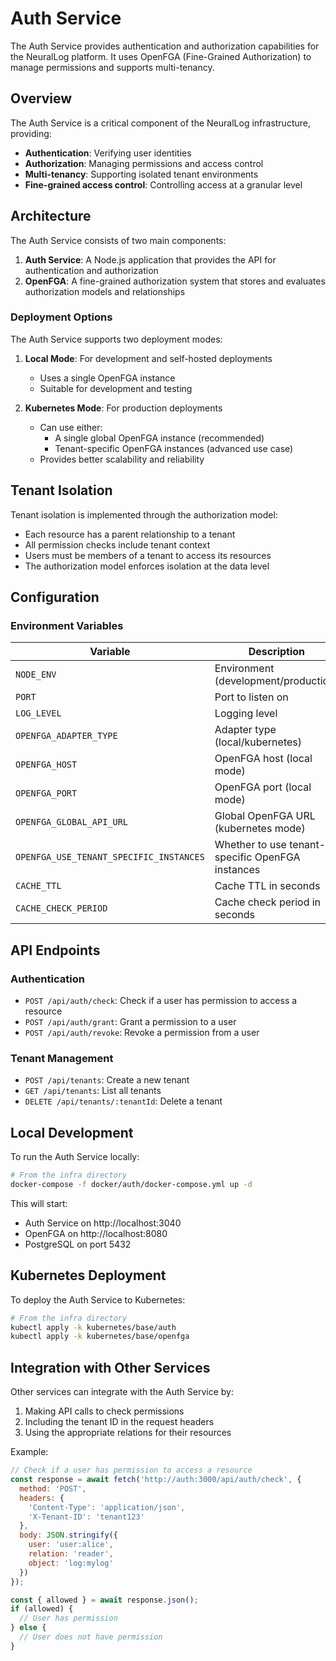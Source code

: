 # Auth Service

The Auth Service provides authentication and authorization capabilities for the NeuralLog platform. It uses OpenFGA (Fine-Grained Authorization) to manage permissions and supports multi-tenancy.

## Overview

The Auth Service is a critical component of the NeuralLog infrastructure, providing:

- **Authentication**: Verifying user identities
- **Authorization**: Managing permissions and access control
- **Multi-tenancy**: Supporting isolated tenant environments
- **Fine-grained access control**: Controlling access at a granular level

## Architecture

The Auth Service consists of two main components:

1. **Auth Service**: A Node.js application that provides the API for authentication and authorization
2. **OpenFGA**: A fine-grained authorization system that stores and evaluates authorization models and relationships

### Deployment Options

The Auth Service supports two deployment modes:

1. **Local Mode**: For development and self-hosted deployments
   - Uses a single OpenFGA instance
   - Suitable for development and testing

2. **Kubernetes Mode**: For production deployments
   - Can use either:
     - A single global OpenFGA instance (recommended)
     - Tenant-specific OpenFGA instances (advanced use case)
   - Provides better scalability and reliability

## Tenant Isolation

Tenant isolation is implemented through the authorization model:

- Each resource has a parent relationship to a tenant
- All permission checks include tenant context
- Users must be members of a tenant to access its resources
- The authorization model enforces isolation at the data level

## Configuration

### Environment Variables

| Variable | Description | Default |
|----------|-------------|---------|
| `NODE_ENV` | Environment (development/production) | `development` |
| `PORT` | Port to listen on | `3000` |
| `LOG_LEVEL` | Logging level | `info` |
| `OPENFGA_ADAPTER_TYPE` | Adapter type (local/kubernetes) | `local` in dev, `kubernetes` in prod |
| `OPENFGA_HOST` | OpenFGA host (local mode) | `localhost` |
| `OPENFGA_PORT` | OpenFGA port (local mode) | `8080` |
| `OPENFGA_GLOBAL_API_URL` | Global OpenFGA URL (kubernetes mode) | `http://openfga.openfga-system.svc.cluster.local:8080` |
| `OPENFGA_USE_TENANT_SPECIFIC_INSTANCES` | Whether to use tenant-specific OpenFGA instances | `false` |
| `CACHE_TTL` | Cache TTL in seconds | `300` |
| `CACHE_CHECK_PERIOD` | Cache check period in seconds | `60` |

## API Endpoints

### Authentication

- `POST /api/auth/check`: Check if a user has permission to access a resource
- `POST /api/auth/grant`: Grant a permission to a user
- `POST /api/auth/revoke`: Revoke a permission from a user

### Tenant Management

- `POST /api/tenants`: Create a new tenant
- `GET /api/tenants`: List all tenants
- `DELETE /api/tenants/:tenantId`: Delete a tenant

## Local Development

To run the Auth Service locally:

```bash
# From the infra directory
docker-compose -f docker/auth/docker-compose.yml up -d
```

This will start:
- Auth Service on http://localhost:3040
- OpenFGA on http://localhost:8080
- PostgreSQL on port 5432

## Kubernetes Deployment

To deploy the Auth Service to Kubernetes:

```bash
# From the infra directory
kubectl apply -k kubernetes/base/auth
kubectl apply -k kubernetes/base/openfga
```

## Integration with Other Services

Other services can integrate with the Auth Service by:

1. Making API calls to check permissions
2. Including the tenant ID in the request headers
3. Using the appropriate relations for their resources

Example:

```javascript
// Check if a user has permission to access a resource
const response = await fetch('http://auth:3000/api/auth/check', {
  method: 'POST',
  headers: {
    'Content-Type': 'application/json',
    'X-Tenant-ID': 'tenant123'
  },
  body: JSON.stringify({
    user: 'user:alice',
    relation: 'reader',
    object: 'log:mylog'
  })
});

const { allowed } = await response.json();
if (allowed) {
  // User has permission
} else {
  // User does not have permission
}
```
